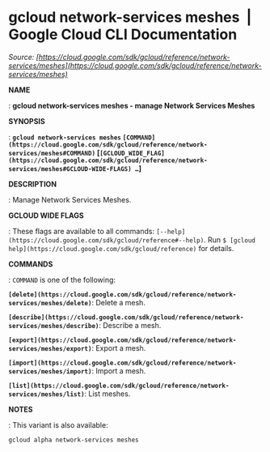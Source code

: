 # gcloud network-services meshes  |  Google Cloud CLI Documentation

*Source: [https://cloud.google.com/sdk/gcloud/reference/network-services/meshes](https://cloud.google.com/sdk/gcloud/reference/network-services/meshes)*

**NAME**

: **gcloud network-services meshes - manage Network Services Meshes**

**SYNOPSIS**

: **`gcloud network-services meshes` `[COMMAND](https://cloud.google.com/sdk/gcloud/reference/network-services/meshes#COMMAND)` [`[GCLOUD_WIDE_FLAG](https://cloud.google.com/sdk/gcloud/reference/network-services/meshes#GCLOUD-WIDE-FLAGS) …`]**

**DESCRIPTION**

: Manage Network Services Meshes.

**GCLOUD WIDE FLAGS**

: These flags are available to all commands: `[--help](https://cloud.google.com/sdk/gcloud/reference#--help)`.
Run `$ [gcloud help](https://cloud.google.com/sdk/gcloud/reference)` for details.

**COMMANDS**

: ``COMMAND`` is one of the following:

**`[delete](https://cloud.google.com/sdk/gcloud/reference/network-services/meshes/delete)`**:
Delete a mesh.

**`[describe](https://cloud.google.com/sdk/gcloud/reference/network-services/meshes/describe)`**:
Describe a mesh.

**`[export](https://cloud.google.com/sdk/gcloud/reference/network-services/meshes/export)`**:
Export a mesh.

**`[import](https://cloud.google.com/sdk/gcloud/reference/network-services/meshes/import)`**:
Import a mesh.

**`[list](https://cloud.google.com/sdk/gcloud/reference/network-services/meshes/list)`**:
List meshes.

**NOTES**

: This variant is also available:

```
gcloud alpha network-services meshes
```